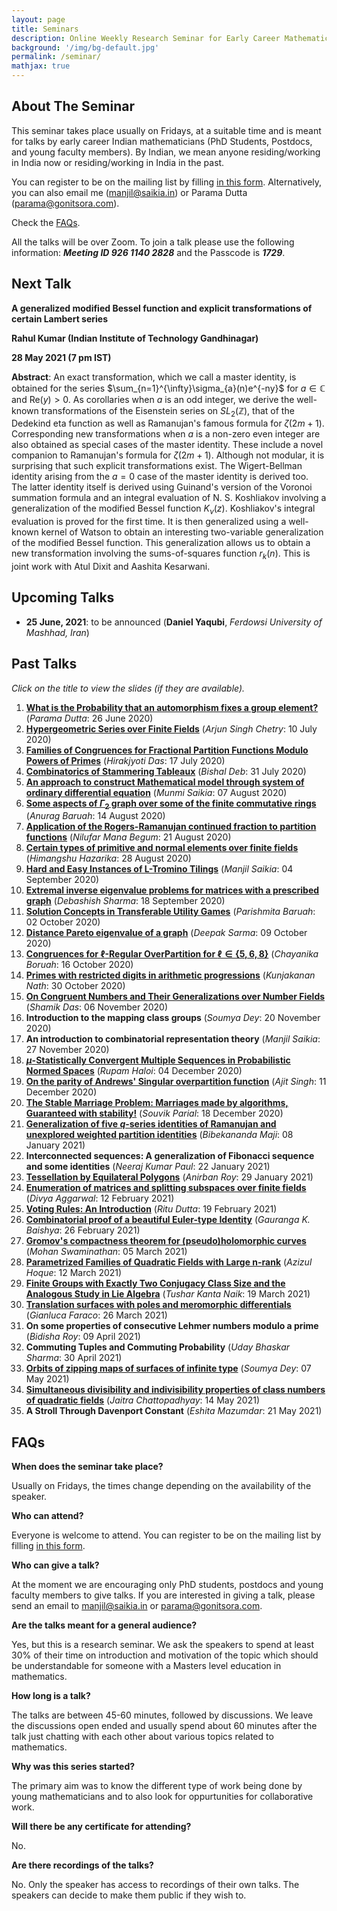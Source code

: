 ```yaml
---
layout: page
title: Seminars
description: Online Weekly Research Seminar for Early Career Mathematicians from India.
background: '/img/bg-default.jpg'
permalink: /seminar/
mathjax: true
---
```


## About The Seminar

This seminar takes place usually on Fridays, at a suitable time and is meant for talks by early career Indian mathematicians (PhD Students, Postdocs, and young faculty members). By Indian, we mean anyone residing/working in India now or residing/working in India in the past.

You can register to be on the mailing list by filling [in this form](https://forms.office.com/Pages/ResponsePage.aspx?id=TMed1p1reUOCSt_owRbqYpGWPpPueOhKgz_4Mo1dioBURFVKRk1INVc0TTk4U0VXWkJBMUMyRDZPMi4u). Alternatively, you can also email me (manjil@saikia.in) or Parama Dutta (parama@gonitsora.com).

Check the [FAQs](#faqs).

All the talks will be over Zoom. To join a talk please use the following information: ***Meeting ID 926 1140 2828*** and the Passcode is ***1729***.

## Next Talk

**A generalized modified Bessel function and explicit transformations of certain Lambert series**

**Rahul Kumar (Indian Institute of Technology Gandhinagar)**

**28 May 2021 (7 pm IST)**

**Abstract**: An exact transformation, which we call a master identity, is obtained for the series $\sum_{n=1}^{\infty}\sigma_{a}(n)e^{-ny}$ for $a\in\mathbb{C}$ and Re$(y)>0$. As corollaries when $a$ is an odd integer, we derive the well-known transformations of the Eisenstein series on $SL_2\left(\mathbb{Z}\right)$, that of the Dedekind eta function as well as Ramanujan's famous formula for $\zeta(2m+1)$. Corresponding new transformations when $a$ is a non-zero even integer are also obtained as special cases of the master identity. These include a novel companion to Ramanujan's formula for $\zeta(2m+1)$. Although not modular, it is surprising that such explicit transformations exist. The Wigert-Bellman identity arising from the $a=0$ case of the master identity is derived too. The latter identity itself is derived using Guinand's version of the Voronoi summation formula and an integral evaluation of N. S. Koshliakov involving a generalization of the modified Bessel function $K_{\nu}(z)$. Koshliakov's integral evaluation is proved for the first time. It is then generalized using a well-known kernel of Watson to obtain an interesting two-variable generalization of the modified Bessel function. This generalization allows us to obtain a new transformation involving the sums-of-squares function $r_k(n)$. This is joint work with Atul Dixit and Aashita Kesarwani.

## Upcoming Talks

* **25 June, 2021**: to be announced (**Daniel Yaqubi**, *Ferdowsi University of Mashhad, Iran*)


## Past Talks

*Click on the title to view the slides (if they are available).*
  
1. **[What is the Probability that an automorphism fixes a group element?](/seminar/Parama_Dutta.pdf)** (*Parama Dutta*: 26 June 2020)  
2. **[Hypergeometric Series over Finite Fields](/seminar/Arjun_Singh_Chetry.pdf)** (*Arjun Singh Chetry*: 10 July 2020)  
3. **[Families of Congruences for Fractional Partition Functions Modulo Powers of Primes](/seminar/Hirakjyoti_Das.pdf)** (*Hirakjyoti Das*: 17 July 2020)  
4. **[Combinatorics of Stammering Tableaux](/seminar/Bishal_Deb.pdf)** (*Bishal Deb*: 31 July 2020)  
5. **[An approach to construct Mathematical model through system of ordinary differential equation](/seminar/Munmi_Saikia.pdf)** (*Munmi Saikia*: 07 August 2020)  
6. **[Some aspects of $\Gamma_2$ graph over some of the finite commutative rings](/seminar/Anurag_Baruah.pdf)** (*Anurag Baruah*: 14 August 2020)  
7. **[Application of the Rogers-Ramanujan continued fraction to partition functions](/seminar/Nilufar_Mana_Begum.pdf)** (*Nilufar Mana Begum*: 21 August 2020)  
8. **[Certain types of primitive and normal elements over finite fields](/seminar/Himangshu_Hazarika.pdf)** (*Himangshu Hazarika*: 28 August 2020)  
9. **[Hard and Easy Instances of L-Tromino Tilings](/seminar/Manjil_Saikia.pdf)** (*Manjil Saikia*: 04 September 2020)  
10. **[Extremal inverse eigenvalue problems for matrices with a prescribed graph](/seminar/Debashish_Sharma.pdf)** (*Debashish Sharma*: 18 September 2020)  
11. **[Solution Concepts in Transferable Utility Games](/seminar/Parishmita_Boruah.pdf)** (*Parishmita Baruah*: 02 October 2020)  
12. **[Distance Pareto eigenvalue of a graph](/seminar/Deepak_Sarma.pdf)** (*Deepak Sarma*: 09 October 2020)  
13. **[Congruences for $\ell$-Regular OverPartition for $\ell\in \{5, 6, 8\}$](/seminar/Chayanika_Boruah.pdf)** (*Chayanika Boruah*: 16 October 2020)  
14. **[Primes with restricted digits in arithmetic progressions](/seminar/Kunjakanan_Nath.pdf)** (*Kunjakanan Nath*: 30 October 2020)  
15. **[On Congruent Numbers and Their Generalizations over Number Fields](/seminar/Shamik_Das.pdf)** (*Shamik Das*: 06 November 2020)  
16. **Introduction to the mapping class groups** (*Soumya Dey*: 20 November 2020)  
17. **An introduction to combinatorial representation theory** (*Manjil Saikia*: 27 November 2020)  
18. **[$\mu$-Statistically Convergent Multiple Sequences in Probabilistic Normed Spaces](/seminar/Rupam_Haloi.pdf)** (*Rupam Haloi*: 04 December 2020)  
19. **[On the parity of Andrews' Singular overpartition function](/seminar/Ajit_Singh.pdf)** (*Ajit Singh*: 11 December 2020)
20. **[The Stable Marriage Problem: Marriages made by algorithms, Guaranteed with stability!](/seminar/Souvik_Parial.pdf)** (*Souvik Parial*: 18 December 2020)
21. **[Generalization of five $q$-series identities of Ramanujan and unexplored weighted partition identities](/seminar/Bibekananda_Maji.pdf)** (*Bibekananda Maji*: 08 January 2021)
22. **Interconnected sequences: A generalization of Fibonacci sequence and some identities** (*Neeraj Kumar Paul*: 22 January 2021)
23. **[Tessellation by Equilateral Polygons](/seminar/Anirban_Roy.pdf)** (*Anirban Roy*: 29 January 2021)
24. **[Enumeration of matrices and splitting subspaces over finite fields](/seminar/Divya_Aggarwal.pdf)** (*Divya Aggarwal*: 12 February 2021)
25. **[Voting Rules: An Introduction](/seminar/Ritu_Dutta.pdf)** (*Ritu Dutta*: 19 February 2021)
26. **[Combinatorial proof of a beautiful Euler-type Identity](/seminar/Gauranga_Baishya.pdf)** (*Gauranga K. Baishya*: 26 February 2021)
27. **[Gromov's compactness theorem for (pseudo)holomorphic curves](/seminar/Mohan.pdf)** (*Mohan Swaminathan*: 05 March 2021)
28. **[Parametrized Families of Quadratic Fields with Large n-rank](/seminar/Azizul_Hoque.pdf)** (*Azizul Hoque*: 12 March 2021)
29. **[Finite Groups with Exactly Two Conjugacy Class Size and the Analogous Study in Lie Algebra](/seminar/Tushar.pdf)** (*Tushar Kanta Naik*: 19 March 2021)
30. **[Translation surfaces with poles and meromorphic differentials](/seminar/Gianluca.pdf)** (*Gianluca Faraco*: 26 March 2021)
31. **On some properties of consecutive Lehmer numbers modulo a prime** (*Bidisha Roy*: 09 April 2021)
32. **Commuting Tuples and Commuting Probability** (*Uday Bhaskar Sharma*: 30 April 2021)
33. **[Orbits of zipping maps of surfaces of infinite type](/seminar/Soumya_Dey.pdf)** (*Soumya Dey*: 07 May 2021)
34. **[Simultaneous divisibility and indivisibility properties of class numbers of quadratic fields](/seminar/Jaitra.pdf)** (*Jaitra Chattopadhyay*: 14 May 2021)
35. **A Stroll Through Davenport Constant** (*Eshita Mazumdar*: 21 May 2021)
      
      



## <a name="faqs"></a>FAQs

**When does the seminar take place?**  

Usually on Fridays, the times change depending on the availability of the speaker.

**Who can attend?**  

Everyone is welcome to attend. You can register to be on the mailing list by filling [in this form](https://forms.office.com/Pages/ResponsePage.aspx?id=TMed1p1reUOCSt_owRbqYpGWPpPueOhKgz_4Mo1dioBURFVKRk1INVc0TTk4U0VXWkJBMUMyRDZPMi4u).

**Who can give a talk?**  

At the moment we are encouraging only PhD students, postdocs and young faculty members to give talks. If you are interested in giving a talk, please send an email to manjil@saikia.in or parama@gonitsora.com.

**Are the talks meant for a general audience?**

Yes, but this is a research seminar. We ask the speakers to spend at least 30% of their time on introduction and motivation of the topic which should be understandable for someone with a Masters level education in mathematics.

**How long is a talk?**

The talks are between 45-60 minutes, followed by discussions. We leave the discussions open ended and usually spend about 60 minutes after the talk just chatting with each other about various topics related to mathematics.

**Why was this series started?**

The primary aim was to know the different type of work being done by young mathematicians and to also look for oppurtunities for collaborative work.

**Will there be any certificate for attending?**  

No.

**Are there recordings of the talks?**

No. Only the speaker has access to recordings of their own talks. The speakers can decide to make them public if they wish to.
